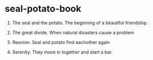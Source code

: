 # seal-potato-book

1. The seal and the potato. The beginning of a beautiful friendship.

2. The great divide. When natural disasters cause a problem

3. Reunion. Seal and potato find eachother again

4. Serenity. They move in together and start a bar.

